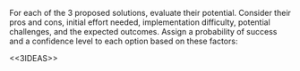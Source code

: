 For each of the 3 proposed solutions, evaluate their potential. Consider their pros and cons, initial effort needed, implementation difficulty, potential challenges, and the expected outcomes. Assign a probability of success and a confidence level to each option based on these factors:

<<3IDEAS>>